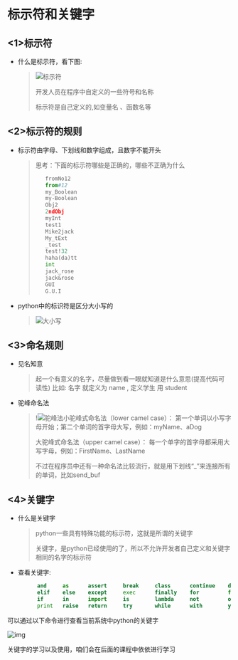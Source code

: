 # 标示符和关键字

## <1>标示符

- 什么是标示符，看下图:

  > ![标示符](/Img/01-%E7%AC%AC1%E5%A4%A9-4.jpg)
  >
  > 开发人员在程序中自定义的一些符号和名称
  >
  > 标示符是自己定义的,如变量名 、函数名等

## <2>标示符的规则

- 标示符由字母、下划线和数字组成，且数字不能开头

  > 思考：下面的标示符哪些是正确的，哪些不正确为什么
  >
  > ```python
  >    fromNo12
  >    from#12
  >    my_Boolean
  >    my-Boolean
  >    Obj2
  >    2ndObj
  >    myInt
  >    test1
  >    Mike2jack
  >    My_tExt
  >    _test
  >    test!32
  >    haha(da)tt
  >    int
  >    jack_rose
  >    jack&rose
  >    GUI
  >    G.U.I
  >
  > ```

- python中的标识符是区分大小写的

  > ![大小写](/Img/01-%E7%AC%AC1%E5%A4%A9-5.jpg)

## <3>命名规则

- 见名知意

  > 起一个有意义的名字，尽量做到看一眼就知道是什么意思(提高代码可 读性) 比如: 名字 就定义为 name , 定义学生 用 student

- 驼峰命名法

  > !![驼峰法](/Img/01-%E7%AC%AC1%E5%A4%A9-6.jpg)小驼峰式命名法（lower camel case）： 第一个单词以小写字母开始；第二个单词的首字母大写，例如：myName、aDog
  >
  > 大驼峰式命名法（upper camel case）： 每一个单字的首字母都采用大写字母，例如：FirstName、LastName
  >
  > 不过在程序员中还有一种命名法比较流行，就是用下划线“_”来连接所有的单词，比如send_buf

## <4>关键字

- 什么是关键字

  > python一些具有特殊功能的标示符，这就是所谓的关键字
  >
  > 关键字，是python已经使用的了，所以不允许开发者自己定义和关键字相同的名字的标示符

- 查看关键字:

  ```python
        and     as      assert     break     class      continue    def     del
        elif    else    except     exec      finally    for         from    global
        if      in      import     is        lambda     not         or      pass
        print   raise   return     try       while      with        yield

  ```

可以通过以下命令进行查看当前系统中python的关键字

![img](/Img/01-第1天-7.png)

关键字的学习以及使用，咱们会在后面的课程中依依进行学习